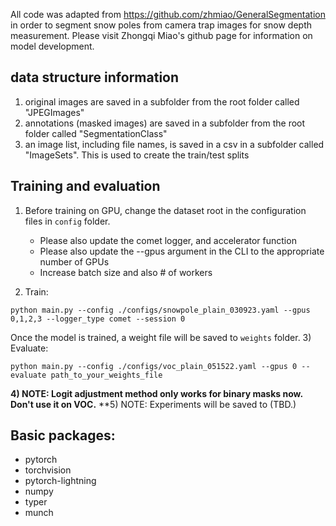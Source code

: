 All code was adapted from https://github.com/zhmiao/GeneralSegmentation in order to segment snow poles from camera trap images for snow depth measurement. Please visit Zhongqi Miao's github page for information on model development. 

## data structure information
1) original images are saved in a subfolder from the root folder called "JPEGImages"
2) annotations (masked images) are saved in a subfolder from the root folder called "SegmentationClass"
3) an image list, including file names, is saved in a csv in a subfolder called "ImageSets". This is used to create the train/test splits

## Training and evaluation
1) Before training on GPU, change the dataset root in the configuration files in `config` folder. 
    - Please also update the comet logger, and accelerator function
    - Please also update the --gpus argument in the CLI to the appropriate number of GPUs
    - Increase batch size and also # of workers

2) Train: 
```
python main.py --config ./configs/snowpole_plain_030923.yaml --gpus 0,1,2,3 --logger_type comet --session 0 
```
Once the model is trained, a weight file will be saved to `weights` folder.
3) Evaluate:
```
python main.py --config ./configs/voc_plain_051522.yaml --gpus 0 --evaluate path_to_your_weights_file
```
**4) NOTE: Logit adjustment method only works for binary masks now. Don't use it on VOC.**
**5) NOTE: Experiments will be saved to (TBD.)

## Basic packages:
- pytorch
- torchvision
- pytorch-lightning
- numpy
- typer
- munch
